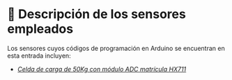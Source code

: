 # 🚙 Descripción de los sensores empleados
Los sensores cuyos códigos de programación en Arduino se encuentran en esta entrada incluyen:
  * [_Celda de carga de 50Kg con módulo ADC matrícula HX711_](https://uelectronics.com/producto/celda-de-carga-50kg-sen-10245/)
